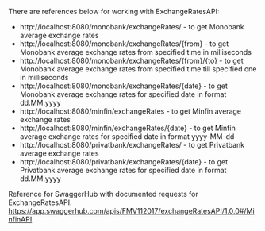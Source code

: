There are references below for working with ExchangeRatesAPI:
  * http://localhost:8080/monobank/exchangeRates/ - to get Monobank average exchange rates
  * http://localhost:8080/monobank/exchangeRates/{from} - to get Monobank average exchange rates from specified time in milliseconds
  * http://localhost:8080/monobank/exchangeRates/{from}/{to} - to get Monobank average exchange rates from specified time till specified one in milliseconds
  * http://localhost:8080/monobank/exchangeRates/{date} - to get Monobank average exchange rates for specified date in format dd.MM.yyyy
  * http://localhost:8080/minfin/exchangeRates - to get Minfin average exchange rates
  * http://localhost:8080/minfin/exchangeRates/{date} - to get Minfin average exchange rates for specified date in format yyyy-MM-dd
  * http://localhost:8080/privatbank/exchangeRates/ - to get Privatbank average exchange rates
  * http://localhost:8080/privatbank/exchangeRates/{date} - to get Privatbank average exchange rates for specified date in format dd.MM.yyyy
  
Reference for SwaggerHub with documented requests for ExchangeRatesAPI:
  https://app.swaggerhub.com/apis/FMV112017/exchangeRatesAPI/1.0.0#/MinfinAPI
